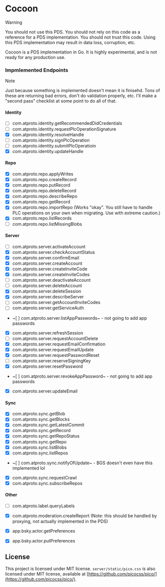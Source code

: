 # Cocoon

> [!WARNING]
You should not use this PDS. You should not rely on this code as a reference for a PDS implementation. You should not trust this code. Using this PDS implementation may result in data loss, corruption, etc.

Cocoon is a PDS implementation in Go. It is highly experimental, and is not ready for any production use.

### Impmlemented Endpoints

> [!NOTE]
Just because something is implemented doesn't mean it is finisehd. Tons of these are returning bad errors, don't do validation properly, etc. I'll make a "second pass" checklist at some point to do all of that.

#### Identity
- [ ] com.atproto.identity.getRecommendedDidCredentials
- [ ] com.atproto.identity.requestPlcOperationSignature
- [x] com.atproto.identity.resolveHandle
- [ ] com.atproto.identity.signPlcOperation
- [ ] com.atproto.identity.submitPlcOperatioin
- [x] com.atproto.identity.updateHandle

#### Repo
- [x] com.atproto.repo.applyWrites
- [x] com.atproto.repo.createRecord
- [x] com.atproto.repo.putRecord
- [x] com.atproto.repo.deleteRecord
- [x] com.atproto.repo.describeRepo
- [x] com.atproto.repo.getRecord
- [x] com.atproto.repo.importRepo (Works "okay". You still have to handle PLC operations on your own when migrating. Use with extreme caution.)
- [x] com.atproto.repo.listRecords
- [ ] com.atproto.repo.listMissingBlobs

#### Server
- [ ] com.atproto.server.activateAccount
- [x] com.atproto.server.checkAccountStatus
- [x] com.atproto.server.confirmEmail
- [x] com.atproto.server.createAccount
- [x] com.atproto.server.createInviteCode
- [x] com.atproto.server.createInviteCodes
- [ ] com.atproto.server.deactivateAccount
- [ ] com.atproto.server.deleteAccount
- [x] com.atproto.server.deleteSession
- [x] com.atproto.server.describeServer
- [ ] com.atproto.server.getAccountInviteCodes
- [ ] com.atproto.server.getServiceAuth
- ~[ ] com.atproto.server.listAppPasswords~ - not going to add app passwords
- [x] com.atproto.server.refreshSession
- [ ] com.atproto.server.requestAccountDelete
- [x] com.atproto.server.requestEmailConfirmation
- [x] com.atproto.server.requestEmailUpdate
- [x] com.atproto.server.requestPasswordReset
- [ ] com.atproto.server.reserveSigningKey
- [x] com.atproto.server.resetPassword
- ~[ ] com.atproto.server.revokeAppPassword~ - not going to add app passwords
- [x] com.atproto.server.updateEmail

#### Sync
- [x] com.atproto.sync.getBlob
- [x] com.atproto.sync.getBlocks
- [x] com.atproto.sync.getLatestCommit
- [x] com.atproto.sync.getRecord
- [x] com.atproto.sync.getRepoStatus
- [x] com.atproto.sync.getRepo
- [x] com.atproto.sync.listBlobs
- [x] com.atproto.sync.listRepos
- ~[ ] com.atproto.sync.notifyOfUpdate~ - BGS doesn't even have this implemented lol
- [x] com.atproto.sync.requestCrawl
- [x] com.atproto.sync.subscribeRepos

#### Other
- [ ] com.atproto.label.queryLabels
- [x] com.atproto.moderation.createReport (Note: this should be handled by proxying, not actually implemented in the PDS)
- [x] app.bsky.actor.getPreferences
- [x] app.bsky.actor.putPreferences


## License

This project is licensed under MIT license. `server/static/pico.css` is also licensed under MIT license, available at [https://github.com/picocss/pico/](https://github.com/picocss/pico/).
